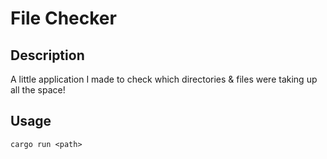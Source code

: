 # File Checker
## Description
A little application I made to check which directories & files were taking up all the space! 
## Usage
```
cargo run <path> 
```


